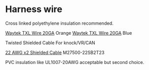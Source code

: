 
# Harness wire

Cross linked polyethylene insulation recommended. 

[Waytek TXL Wire 20GA](https://www.waytekwire.com/item/WM20-3/WM20-3-Automotive-Cross-Link-Wire-/) Orange
[Waytek TXL Wire 20GA](https://www.waytekwire.com/item/WM20-6/WM20-6-Automotive-Cross-Link-Wire-/) Blue

Twisted Shielded Cable
For knock/VR/CAN

[22 AWG x2 Shielded Cable](https://prowireusa.com//p-572-22-awg-x-2-shieled-cable.aspx) M27500-22SB2T23


PVC insulation like UL1007-20AWG acceptable but second choice.
